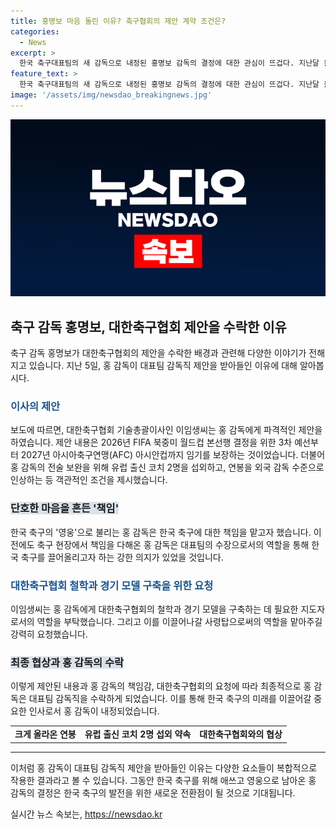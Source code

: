 ```yaml
---
title: 홍명보 마음 돌린 이유? 축구협회의 제안 계약 조건은?
categories:
  - News
excerpt: >
  한국 축구대표팀의 새 감독으로 내정된 홍명보 감독의 결정에 대한 관심이 뜨겁다. 지난달 울산 HD 감독으로부터 감독직 제안을 거절한 홍 감독이 돌연 대표팀 감독직을 수락한 것으로 알려졌다. 이에 이임생 대한축구협회 기술총괄이사는 홍 감독과의 협상 내용을 공개하며 홍 감독의 선임을 확정적으로 발표했다. 또한, 홍 감독의 새로운 조건과 결정적인 이유에 대한 이야기를 전하며 홍 감독이 한국 축구에 헌신하기 위한 강한 의지를 강조했다.
feature_text: >
  한국 축구대표팀의 새 감독으로 내정된 홍명보 감독의 결정에 대한 관심이 뜨겁다. 지난달 울산 HD 감독으로부터 감독직 제안을 거절한 홍 감독이 돌연 대표팀 감독직을 수락한 것으로 알려졌다. 이에 이임생 대한축구협회 기술총괄이사는 홍 감독과의 협상 내용을 공개하며 홍 감독의 선임을 확정적으로 발표했다. 또한, 홍 감독의 새로운 조건과 결정적인 이유에 대한 이야기를 전하며 홍 감독이 한국 축구에 헌신하기 위한 강한 의지를 강조했다.
image: '/assets/img/newsdao_breakingnews.jpg'
---
```


<p><img src="/assets/img/newsdao_breakingnews.jpg" alt="pcversion 속보" /></p>

<h2 data-ke-size="size26">축구 감독 홍명보, 대한축구협회 제안을 수락한 이유</h2>

<p data-ke-size="size16">축구 감독 홍명보가 대한축구협회의 제안을 수락한 배경과 관련해 다양한 이야기가 전해지고 있습니다. 지난 5일, 홍 감독이 대표팀 감독직 제안을 받아들인 이유에 대해 알아봅시다.</p>

<h3><b><span style="color: #1a5490;">이사의 제안</span></b></h3>

<p data-ke-size="size16">보도에 따르면, 대한축구협회 기술총괄이사인 이임생씨는 홍 감독에게 파격적인 제안을 하였습니다. 제안 내용은 2026년 FIFA 북중미 월드컵 본선행 결정을 위한 3차 예선부터 2027년 아시아축구연맹(AFC) 아시안컵까지 임기를 보장하는 것이었습니다. 더불어 홍 감독의 전술 보완을 위해 유럽 출신 코치 2명을 섭외하고, 연봉을 외국 감독 수준으로 인상하는 등 객관적인 조건을 제시했습니다.</p>

<h3><b><span style="background-color: #21538527;">단호한 마음을 흔든 '책임'</span></b></h3>

<p data-ke-size="size16">한국 축구의 '영웅'으로 불리는 홍 감독은 한국 축구에 대한 책임을 맡고자 했습니다. 이전에도 축구 현장에서 책임을 다해온 홍 감독은 대표팀의 수장으로서의 역할을 통해 한국 축구를 끌어올리고자 하는 강한 의지가 있었을 것입니다.</p>

<h3><b><span style="color: #1a5490;">대한축구협회 철학과 경기 모델 구축을 위한 요청</span></b></h3>

<p data-ke-size="size16">이임생씨는 홍 감독에게 대한축구협회의 철학과 경기 모델을 구축하는 데 필요한 지도자로서의 역할을 부탁했습니다. 그리고 이를 이끌어나갈 사령탑으로써의 역할을 맡아주길 강력히 요청했습니다.</p>

<h3><b><span style="background-color: #21538527;">최종 협상과 홍 감독의 수락</span></b></h3>

<p data-ke-size="size16">이렇게 제안된 내용과 홍 감독의 책임감, 대한축구협회의 요청에 따라 최종적으로 홍 감독은 대표팀 감독직을 수락하게 되었습니다. 이를 통해 한국 축구의 미래를 이끌어갈 중요한 인사로서 홍 감독이 내정되었습니다.</p>

<table>
  <tr>
    <td style="text-align: center; height: 17px;"><b>크게 올라온 연봉</b></td>
    <td style="text-align: center; height: 17px;"><b>유럽 출신 코치 2명 섭외 약속</b></td>
    <td style="text-align: center; height: 17px;"><b>대한축구협회와의 협상</b></td>
  </tr>
</table>

<hr>

<p data-ke-size="size16">이처럼 홍 감독이 대표팀 감독직 제안을 받아들인 이유는 다양한 요소들이 복합적으로 작용한 결과라고 볼 수 있습니다. 그동안 한국 축구를 위해 애쓰고 영웅으로 남아온 홍 감독의 결정은 한국 축구의 발전을 위한 새로운 전환점이 될 것으로 기대됩니다.</p>
실시간 뉴스 속보는, <a href="https://newsdao.kr" rel="dofollow">https://newsdao.kr</a>


